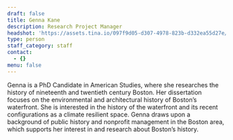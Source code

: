 ```yaml
---
draft: false
title: Genna Kane
description: Research Project Manager
headshot: 'https://assets.tina.io/097f9d05-d307-4978-823b-d332ea55d27e/Kane Headshot.jpg'
type: person
staff_category: staff
contact:
  - {}
menu: false
---
```


Genna is a PhD Candidate in American Studies, where she researches the history of nineteenth and twentieth century Boston. Her dissertation focuses on the environmental and architectural history of Boston’s waterfront. She is interested in the history of the waterfront and its recent configurations as a climate resilient space. Genna draws upon a background of public history and nonprofit management in the Boston area, which supports her interest in and research about Boston’s history.
